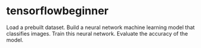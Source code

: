 # tensorflowbeginner
 Load a prebuilt dataset. Build a neural network machine learning model that classifies images. Train this neural network. Evaluate the accuracy of the model.
